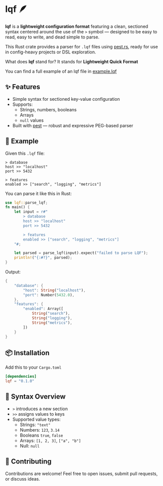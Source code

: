 # lqf 🪶

**lqf** is a **lightweight configuration format** featuring a clean, sectioned syntax centered around the use of the `>` symbol — designed to be easy to read, easy to write, and dead simple to parse.  

This Rust crate provides a parser for `.lqf` files using [pest.rs](https://pest.rs/), ready for use in config-heavy projects or DSL exploration.

What does **lqf** stand for? It stands for **Lightweight Quick Format**

You can find a full example of an lqf file in [example.lqf](example.lqf)

## ✨ Features

- Simple syntax for sectioned key-value configuration
- Supports:
  - Strings, numbers, booleans
  - Arrays
  - `null` values
- Built with [pest](https://pest.rs) — robust and expressive PEG-based parser

## 🧪 Example

Given this `.lqf` file:

```lqf
> database
host >> "localhost"
port >> 5432

> features
enabled >> ["search", "logging", "metrics"]
```

You can parse it like this in Rust:

```rust
use lqf::parse_lqf;
fn main() {
    let input = r#"
        > database
        host >> "localhost"
        port >> 5432

        > features
        enabled >> ["search", "logging", "metrics"]
    "#;

    let parsed = parse_lqf(input).expect("failed to parse LQF");
    println!("{:#?}", parsed);
}
```

Output:

```rust
{
    "database": {
        "host": String("localhost"),
        "port": Number(5432.0),
    },
    "features": {
        "enabled": Array([
            String("search"),
            String("logging"),
            String("metrics"),
        ])
    }
}
```

## 📦 Installation

Add this to your `Cargo.toml`

```toml
[dependencies]
lqf = "0.1.0"
```

## 📝 Syntax Overview

- `>` introduces a new section
- `>>` assigns values to keys
- Supported value types:
  - Strings: `"text"`
  - Numbers: `123`, `3.14`
  - Booleans `true`, `false`
  - Arrays: `[1, 2, 3]`, `["a", "b"]`
  - Null: `null`

## 🤝 Contributing

Contributions are welcome! Feel free to open issues, submit pull requests, or discuss ideas.
